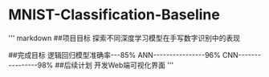 # MNIST-Classification-Baseline
'''
  markdown
  ##项目目标
  探索不同深度学习模型在手写数字识别中的表现

  ##完成目标
  逻辑回归模型准确率---85%
  ANN----------------96%
  CNN----------------98%
  ##后续计划
  开发Web端可视化界面
'''
